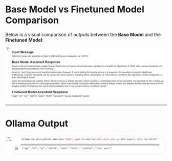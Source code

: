 # Base Model vs Finetuned Model Comparison

Below is a visual comparison of outputs between the **Base Model** and the **Finetuned Model**:

![Comparison Output](assets/final_output.png)

___________________________________________

# Ollama Output

![Ollama Output](assets/ollama_output.png)
